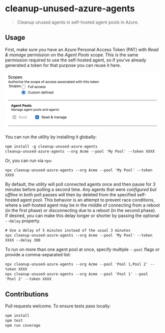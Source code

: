 # cleanup-unused-azure-agents

> Cleanup unused agents in self-hosted agent pools in Azure.

## Usage

First, make sure you have an Azure Personal Access Token (PAT) with _Read & manage_ permission on the _Agent Pools_ scope. This is the same permission required to use the self-hosted agent, so if you've already generated a token for that purpose you can reuse it here.

![Screenshot of Azure Scopes settings](images/agent-pools-scope.png)

You can run the utility by installing it globally:

```console
npm install -g cleanup-unused-azure-agents
cleanup-unused-azure-agents --org Acme --pool 'My Pool' --token XXXX
```

Or, you can run via `npx`:

```console
npx cleanup-unused-azure-agents --org Acme --pool 'My Pool' --token XXXX
```

By default, the utility will poll connected agents once and then pause for 3 minutes before polling a second time. Any agents that were _configured but offline_ in both poll passes will then by deleted from the specified self-hosted agent pool. This behavior is an attempt to prevent race conditions, where a self-hosted agent may be in the middle of connecting from a reboot (in the first phase) or disconnecting due to a reboot (in the second phase). If desired, you can make this delay longer or shorter by passing the optional `--delay` property.

```console
# Use a delay of 5 minutes instead of the usual 3 minutes
npx cleanup-unused-azure-agents --org Acme --pool 'My Pool' --token XXXX --delay 300
```

To run on more than one agent pool at once, specify multiple `--pool` flags or provide a comma-separated list:

```console
npx cleanup-unused-azure-agents --org Acme --pool 'Pool 1,Pool 2' --token XXXX
npx cleanup-unused-azure-agents --org Acme --pool 'Pool 1' --pool 'Pool 2' --token XXXX
```

## Contributions

Pull requests welcome. To ensure tests pass locally:

```console
npm install
npm test
npm run coverage
```
